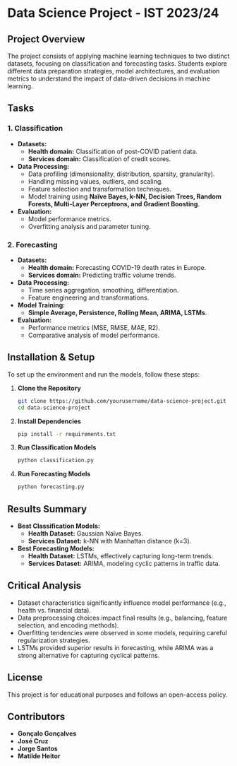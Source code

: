# Data Science Project - IST 2023/24

## Project Overview
The project consists of applying machine learning techniques to two distinct datasets, focusing on classification and forecasting tasks. Students explore different data preparation strategies, model architectures, and evaluation metrics to understand the impact of data-driven decisions in machine learning.

## Tasks
### 1. Classification
- **Datasets:**
  - **Health domain:** Classification of post-COVID patient data.
  - **Services domain:** Classification of credit scores.
- **Data Processing:**
  - Data profiling (dimensionality, distribution, sparsity, granularity).
  - Handling missing values, outliers, and scaling.
  - Feature selection and transformation techniques.
  - Model training using **Naïve Bayes, k-NN, Decision Trees, Random Forests, Multi-Layer Perceptrons, and Gradient Boosting**.
- **Evaluation:**
  - Model performance metrics.
  - Overfitting analysis and parameter tuning.

### 2. Forecasting
- **Datasets:**
  - **Health domain:** Forecasting COVID-19 death rates in Europe.
  - **Services domain:** Predicting traffic volume trends.
- **Data Processing:**
  - Time series aggregation, smoothing, differentiation.
  - Feature engineering and transformations.
- **Model Training:**
  - **Simple Average, Persistence, Rolling Mean, ARIMA, LSTMs**.
- **Evaluation:**
  - Performance metrics (MSE, RMSE, MAE, R2).
  - Comparative analysis of model performance.

## Installation & Setup
To set up the environment and run the models, follow these steps:

1. **Clone the Repository**  
   ```bash
   git clone https://github.com/yourusername/data-science-project.git
   cd data-science-project
   ```

2. **Install Dependencies**  
   ```bash
   pip install -r requirements.txt
   ```

3. **Run Classification Models**  
   ```bash
   python classification.py
   ```

4. **Run Forecasting Models**  
   ```bash
   python forecasting.py
   ```

## Results Summary
- **Best Classification Models:**
  - **Health Dataset:** Gaussian Naïve Bayes.
  - **Services Dataset:** k-NN with Manhattan distance (k=3).
- **Best Forecasting Models:**
  - **Health Dataset:** LSTMs, effectively capturing long-term trends.
  - **Services Dataset:** ARIMA, modeling cyclic patterns in traffic data.

## Critical Analysis
- Dataset characteristics significantly influence model performance (e.g., health vs. financial data).
- Data preprocessing choices impact final results (e.g., balancing, feature selection, and encoding methods).
- Overfitting tendencies were observed in some models, requiring careful regularization strategies.
- LSTMs provided superior results in forecasting, while ARIMA was a strong alternative for capturing cyclical patterns.

## License
This project is for educational purposes and follows an open-access policy.

## Contributors
- **Gonçalo Gonçalves**
- **José Cruz**
- **Jorge Santos**
- **Matilde Heitor**

